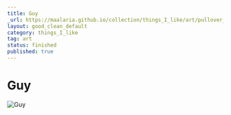 ```yaml
---
title: Guy
_url: https://maalaria.github.io/collection/things_I_like/art/pullover_guy.html
layout: good_clean_default
category: things_I_like
tag: art
status: finished
published: true
---
```



# Guy

<img src="http://i.imgur.com/hYYF4hA.jpg" alt="Guy" class="center">
